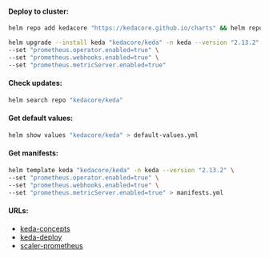 #### Deploy to cluster:
```bash
helm repo add kedacore "https://kedacore.github.io/charts" && helm repo update
```
```bash
helm upgrade --install keda "kedacore/keda" -n keda --version "2.13.2" --create-namespace \
--set "prometheus.operator.enabled=true" \
--set "prometheus.webhooks.enabled=true" \
--set "prometheus.metricServer.enabled=true"
```

#### Check updates:
```bash
helm search repo "kedacore/keda"
```

#### Get default values:
```bash
helm show values "kedacore/keda" > default-values.yml
```

#### Get manifests:
```bash
helm template keda "kedacore/keda" -n keda --version "2.13.2" \
--set "prometheus.operator.enabled=true" \
--set "prometheus.webhooks.enabled=true" \
--set "prometheus.metricServer.enabled=true" > manifests.yml
```

#### URLs:
- [keda-concepts](https://keda.sh/docs/2.13/concepts/)
- [keda-deploy](https://keda.sh/docs/2.13/deploy/)
- [scaler-prometheus](https://keda.sh/docs/2.13/scalers/prometheus/)
